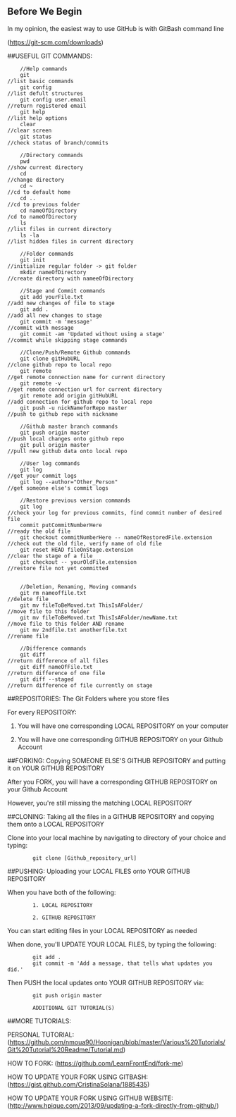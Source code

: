 ## Before We Begin 
In my opinion, the easiest way to use GitHub is with GitBash command line

(https://git-scm.com/downloads)
		

##USEFUL GIT COMMANDS:

		//Help commands
		git																//list basic commands
		git config														//list defult structures 
		git config user.email											//return registered email
		git help														//list help options
		clear															//clear screen
		git status														//check status of branch/commits
		
		//Directory commands
		pwd																//show current directory
		cd																//change directory
		cd ~															//cd to default home
		cd ..															//cd to previous folder
		cd nameOfDirectory												/cd to nameOfDirectory
		ls																//list files in current directory
		ls -la															//list hidden files in current directory
		
		//Folder commands
		git init														//initialize regular folder -> git folder
		mkdir nameOfDirectory											//create directory with nameeOfDirectory

		//Stage and Commit commands
		git add yourFile.txt											//add new changes of file to stage
		git add .														//add all new changes to stage
		git commit -m 'message'											//commit with message
		git commit -am 'Updated without using a stage'					//commit while skipping stage commands
		
		//Clone/Push/Remote Github commands
		git clone gitHubURL												//clone github repo to local repo
		git remote														//get remote connection name for current directory
		git remote -v													//get remote connection url for current directory
		git remote add origin gitHubURL									//add connection for github repo to local repo
		git push -u nickNameforRepo master								//push to github repo with nickname
		
		//Github master branch commands
		git push origin master											//push local changes onto github repo
		git pull origin master											//pull new github data onto local repo
		
		//User log commands
		git log															//get your commit logs
		git log --author="Other_Person"									//get someone else's commit logs
		
		//Restore previous version commands
		git log															//check your log for previous commits, find commit number of desired file
		commit putCommitNumberHere										//ready the old file
		git checkout commitNumberHere -- nameOfRestoredFile.extension	//check out the old file, verify name of old file
		git reset HEAD fileOnStage.extension							//clear the stage of a file
		git checkout -- yourOldFile.extension							//restore file not yet committed
		
		
		//Deletion, Renaming, Moving commands
		git rm nameoffile.txt											//delete file
		git mv fileToBeMoved.txt ThisIsAFolder/							//move file to this folder
		git mv fileToBeMoved.txt ThisIsAFolder/newName.txt				//move file to this folder AND rename
		git mv 2ndfile.txt anotherfile.txt								//rename file
		
		//Difference commands
		git diff														//return difference of all files
		git diff nameOfFile.txt											//return difference of one file
		git diff --staged												//return difference of file currently on stage
		

##REPOSITORIES: The Git Folders where you store files

For every REPOSITORY:

1. You will have one corresponding LOCAL REPOSITORY on your computer

2. You will have one corresponding GITHUB REPOSITORY on your Github Account
	
##FORKING: Copying SOMEONE ELSE'S GITHUB REPOSITORY and putting it on YOUR GITHUB REPOSITORY 

After you FORK, you will have a corresponding GITHUB REPOSITORY on your Github Account

However, you're still missing the matching LOCAL REPOSITORY

##CLONING: Taking all the files in a GITHUB REPOSITORY and copying them onto a LOCAL REPOSITORY

Clone into your local machine by navigating to directory of your choice and typing:
			
			git clone [Github_repository_url]
		
##PUSHING: Uploading your LOCAL FILES onto YOUR GITHUB REPOSITORY

When you have both of the following:

			1. LOCAL REPOSITORY

			2. GITHUB REPOSITORY

You can start editing files in your LOCAL REPOSITORY as needed

When done, you'll UPDATE YOUR LOCAL FILES, by typing the following:
			
			git add .
			git commit -m 'Add a message, that tells what updates you did.'
	
Then PUSH the local updates onto YOUR GITHUB REPOSITORY via:
			
			git push origin master

			ADDITIONAL GIT TUTORIAL(S)
			

##MORE TUTORIALS:

PERSONAL TUTORIAL:
(https://github.com/nmoua90/Hoonigan/blob/master/Various%20Tutorials/Git%20Tutorial%20Readme/Tutorial.md)

HOW TO FORK:
(https://github.com/LearnFrontEnd/fork-me)

HOW TO UPDATE YOUR FORK USING GITBASH:
(https://gist.github.com/CristinaSolana/1885435)

HOW TO UPDATE YOUR FORK USING GITHUB WEBSITE:
(http://www.hpique.com/2013/09/updating-a-fork-directly-from-github/)
